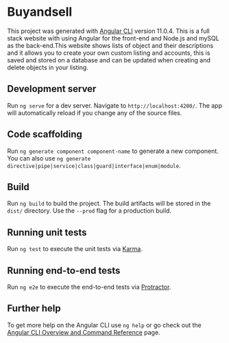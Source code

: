# Buyandsell

This project was generated with [Angular CLI](https://github.com/angular/angular-cli) version 11.0.4. This is a full stack website with using Angular for the front-end and Node.js and mySQL as the back-end.This website shows lists of object and their descriptions and it allows you to create your own custom listing and accounts, this is saved and stored on a database and can be updated when creating and delete objects in your listing.

## Development server

Run `ng serve` for a dev server. Navigate to `http://localhost:4200/`. The app will automatically reload if you change any of the source files.

## Code scaffolding

Run `ng generate component component-name` to generate a new component. You can also use `ng generate directive|pipe|service|class|guard|interface|enum|module`.

## Build

Run `ng build` to build the project. The build artifacts will be stored in the `dist/` directory. Use the `--prod` flag for a production build.

## Running unit tests

Run `ng test` to execute the unit tests via [Karma](https://karma-runner.github.io).

## Running end-to-end tests

Run `ng e2e` to execute the end-to-end tests via [Protractor](http://www.protractortest.org/).

## Further help

To get more help on the Angular CLI use `ng help` or go check out the [Angular CLI Overview and Command Reference](https://angular.io/cli) page.
